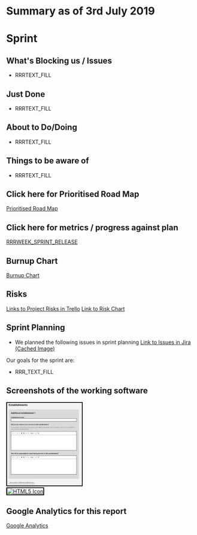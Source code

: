 # Summary as of 3rd July 2019 

# Sprint

## What's Blocking us / Issues
* RRRTEXT_FILL

## Just Done
* RRRTEXT_FILL

## About to Do/Doing
* RRRTEXT_FILL

## Things to be aware of
* RRRTEXT_FILL
## Click here for Prioritised Road Map
[Prioritised Road Map](graphs/ASLRoadMap03072019.jpg)

## Click here for metrics / progress against plan
[RRRWEEK_SPRINT_RELEASE](graphs/progress03072019.png)

## Burnup Chart

[Burnup Chart](burnup03072019.md)

## Risks
[Links to Project Risks in Trello](https://trello.com/b/VuFuCL7t/risk-register-and-kpis-asl-delivery) 
[Link to Risk Chart](graphs/risk03072019.png)

## Sprint Planning
* We planned the following issues in sprint planning [Link to Issues in Jira](https://jira.digital.homeoffice.gov.uk/secure/RapidBoard.jspa?rapidView=261)    [\(Cached Image\)](graphs/sprint03072019.png)



Our goals for the sprint are:
* RRR_TEXT_FILL


## Screenshots of the working software 
<a href="graphs/proto1_03072019.png"><img src="graphs/proto1_03072019.png" alt="HTML5 Icon" width="200" style="border:2px solid black"></a>
<br>
<a href="graphs/proto2_03072019.png"><img src="graphs/proto2_03072019.png" alt="HTML5 Icon" width="200" style="border:2px solid black"></a>
<br>

## Google Analytics for this report
[Google Analytics](graphs/GA03072019.jpg)

